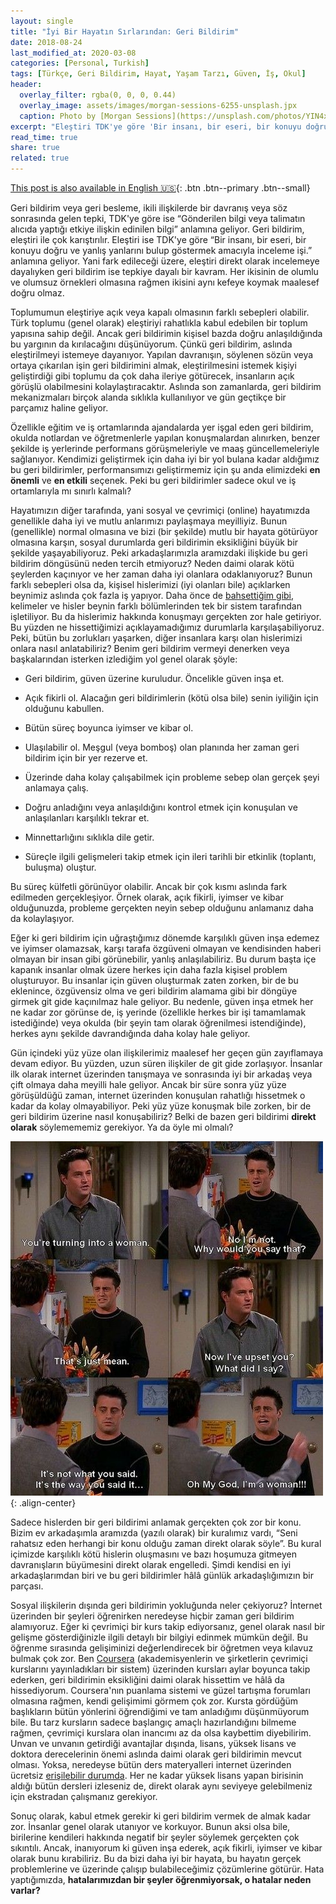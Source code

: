 ```yaml
---
layout: single
title: "İyi Bir Hayatın Sırlarından: Geri Bildirim"
date: 2018-08-24
last_modified_at: 2020-03-08
categories: [Personal, Turkish]
tags: [Türkçe, Geri Bildirim, Hayat, Yaşam Tarzı, Güven, İş, Okul]
header:
  overlay_filter: rgba(0, 0, 0, 0.44)
  overlay_image: assets/images/morgan-sessions-6255-unsplash.jpx
  caption: Photo by [Morgan Sessions](https://unsplash.com/photos/YIN4xUBaqnk) on [Unsplash](https://unsplash.com)
excerpt: "Eleştiri TDK'ye göre 'Bir insanı, bir eseri, bir konuyu doğru ve yanlış yanlarını bulup göstermek amacıyla inceleme işi.' demek. Ancak bizim için nedir?"
read_time: true
share: true
related: true
---
```


[This post is also available in English 🇺🇸](/one-of-the-secrets-of-a-good-life-feedback){: .btn .btn--primary .btn--small}

Geri bildirim veya geri besleme, ikili ilişkilerde bir davranış veya söz sonrasında gelen tepki, TDK'ye göre ise “Gönderilen bilgi veya talimatın alıcıda yaptığı etkiye ilişkin edinilen bilgi” anlamına geliyor. Geri bildirim, eleştiri ile çok karıştırılır. Eleştiri ise TDK'ye göre “Bir insanı, bir eseri, bir konuyu doğru ve yanlış yanlarını bulup göstermek amacıyla inceleme işi.” anlamına geliyor. Yani fark edileceği üzere, eleştiri direkt olarak incelemeye dayalıyken geri bildirim ise tepkiye dayalı bir kavram. Her ikisinin de olumlu ve olumsuz örnekleri olmasına rağmen ikisini aynı kefeye koymak maalesef doğru olmaz.

Toplumumun eleştiriye açık veya kapalı olmasının farklı sebepleri olabilir. Türk toplumu (genel olarak) eleştiriyi rahatlıkla kabul edebilen bir toplum yapısına sahip değil. Ancak geri bildirimin kişisel bazda doğru anlaşıldığında bu yargının da kırılacağını düşünüyorum. Çünkü geri bildirim, aslında eleştirilmeyi istemeye dayanıyor. Yapılan davranışın, söylenen sözün veya ortaya çıkarılan işin geri bildirimini almak, eleştirilmesini istemek kişiyi geliştirdiği gibi toplumu da çok daha ileriye götürecek, insanların açık görüşlü olabilmesini kolaylaştıracaktır. Aslında son zamanlarda, geri bildirim mekanizmaları birçok alanda sıklıkla kullanılıyor ve gün geçtikçe bir parçamız haline geliyor.

Özellikle eğitim ve iş ortamlarında ajandalarda yer işgal eden geri bildirim, okulda notlardan ve öğretmenlerle yapılan konuşmalardan alınırken, benzer şekilde iş yerlerinde performans görüşmeleriyle ve maaş güncellemeleriyle sağlanıyor. Kendimizi geliştirmek için daha iyi bir yol bulana kadar aldığımız bu geri bildirimler, performansımızı geliştirmemiz için şu anda elimizdeki **en önemli** ve **en etkili** seçenek. Peki bu geri bildirimler sadece okul ve iş ortamlarıyla mı sınırlı kalmalı?

Hayatımızın diğer tarafında, yani sosyal ve çevrimiçi (online) hayatımızda genellikle daha iyi ve mutlu anlarımızı paylaşmaya meyilliyiz. Bunun (genellikle) normal olmasına ve bizi (bir şekilde) mutlu bir hayata götürüyor olmasına karşın, sosyal durumlarda geri bildirimin eksikliğini büyük bir şekilde yaşayabiliyoruz. Peki arkadaşlarımızla aramızdaki ilişkide bu geri bildirim döngüsünü neden tercih etmiyoruz? Neden daimi olarak kötü şeylerden kaçınıyor ve her zaman daha iyi olanlara odaklanıyoruz? Bunun farklı sebepleri olsa da, kişisel hislerimizi (iyi olanları bile) açıklarken beynimiz aslında çok fazla iş yapıyor. Daha önce de [bahsettiğim gibi](/vefa-borcu/), kelimeler ve hisler beynin farklı bölümlerinden tek bir sistem tarafından işletiliyor. Bu da hislerimiz hakkında konuşmayı gerçekten zor hale getiriyor. Bu yüzden ne hissettiğimizi açıklayamadığımız durumlarla karşılaşabiliyoruz. Peki, bütün bu zorlukları yaşarken, diğer insanlara karşı olan hislerimizi onlara nasıl anlatabiliriz? Benim geri bildirim vermeyi denerken veya başkalarından isterken izlediğim yol genel olarak şöyle:

* Geri bildirim, güven üzerine kuruludur. Öncelikle güven inşa et.

* Açık fikirli ol. Alacağın geri bildirimlerin (kötü olsa bile) senin iyiliğin için olduğunu kabullen.

* Bütün süreç boyunca iyimser ve kibar ol.

* Ulaşılabilir ol. Meşgul (veya bomboş) olan planında her zaman geri bildirim için bir yer rezerve et.

* Üzerinde daha kolay çalışabilmek için probleme sebep olan gerçek şeyi anlamaya çalış.

* Doğru anladığını veya anlaşıldığını kontrol etmek için konuşulan ve anlaşılanları karşılıklı tekrar et.

* Minnettarlığını sıklıkla dile getir.

* Süreçle ilgili gelişmeleri takip etmek için ileri tarihli bir etkinlik (toplantı, buluşma) oluştur.

Bu süreç külfetli görünüyor olabilir. Ancak bir çok kısmı aslında fark edilmeden gerçekleşiyor. Örnek olarak, açık fikirli, iyimser ve kibar olduğunuzda, probleme gerçekten neyin sebep olduğunu anlamanız daha da kolaylaşıyor.

Eğer ki geri bildirim için uğraştığımız dönemde karşılıklı güven inşa edemez ve iyimser olamazsak, karşı tarafa özgüveni olmayan ve kendisinden haberi olmayan bir insan gibi görünebilir, yanlış anlaşılabiliriz. Bu durum başta içe kapanık insanlar olmak üzere herkes için daha fazla kişisel problem oluşturuyor. Bu insanlar için güven oluşturmak zaten zorken, bir de bu eklenince, özgüvensiz olma ve geri bildirim alamama gibi bir döngüye girmek git gide kaçınılmaz hale geliyor. Bu nedenle, güven inşa etmek her ne kadar zor görünse de, iş yerinde (özellikle herkes bir işi tamamlamak istediğinde) veya okulda (bir şeyin tam olarak öğrenilmesi istendiğinde), herkes aynı şekilde davrandığında daha kolay hale geliyor.

Gün içindeki yüz yüze olan ilişkilerimiz maalesef her geçen gün zayıflamaya devam ediyor. Bu yüzden, uzun süren ilişkiler de git gide zorlaşıyor. İnsanlar ilk olarak internet üzerinden tanışmaya ve sonrasında iyi bir arkadaş veya çift olmaya daha meyilli hale geliyor. Ancak bir süre sonra yüz yüze görüşüldüğü zaman, internet üzerinden konuşulan rahatlığı hissetmek o kadar da kolay olmayabiliyor. Peki yüz yüze konuşmak bile zorken, bir de geri bildirim üzerine nasıl konuşabiliriz? Belki de bazen geri bildirimi **direkt olarak** söylemememiz gerekiyor. Ya da öyle mi olmalı?

![Friends dizisi. 6. Sezon 8. Bölüm](/assets/images/friends-s06-e08.jpx){: .align-center}

Sadece hislerden bir geri bildirimi anlamak gerçekten çok zor bir konu. Bizim ev arkadaşımla aramızda (yazılı olarak) bir kuralımız vardı, “Seni rahatsız eden herhangi bir konu olduğu zaman direkt olarak söyle”. Bu kural içimizde karşılıklı kötü hislerin oluşmasını ve bazı hoşumuza gitmeyen davranışların büyümesini direkt olarak engelledi. Şimdi kendisi en iyi arkadaşlarımdan biri ve bu geri bildirimler hâlâ günlük arkadaşlığımızın bir parçası.

Sosyal ilişkilerin dışında geri bildirimin yokluğunda neler çekiyoruz? İnternet üzerinden bir şeyleri öğrenirken neredeyse hiçbir zaman geri bildirim alamıyoruz. Eğer ki çevrimiçi bir kurs takip ediyorsanız, genel olarak nasıl bir gelişme gösterdiğinizle ilgili detaylı bir bilgiyi edinmek mümkün değil. Bu öğrenme sırasında gelişiminizi değerlendirecek bir öğretmen veya kılavuz bulmak çok zor. Ben [Coursera](http://www.coursera.org) (akademisyenlerin ve şirketlerin çevrimiçi kurslarını yayınladıkları bir sistem) üzerinden kursları aylar boyunca takip ederken, geri bildirimin eksikliğini daimi olarak hissettim ve hâlâ da hissediyorum. Coursera'nın puanlama sistemi ve güzel tartışma forumları olmasına rağmen, kendi gelişimimi görmem çok zor. Kursta gördüğüm başlıkların bütün yönlerini öğrendiğimi ve tam anladığımı düşünmüyorum bile. Bu tarz kursların sadece başlangıç amaçlı hazırlandığını bilmeme rağmen, çevrimiçi kurslara olan inancımı az da olsa kaybettim diyebilirim. Unvan ve unvanın getirdiği avantajlar dışında, lisans, yüksek lisans ve doktora derecelerinin önemi aslında daimi olarak geri bildirimin mevcut olması. Yoksa, neredeyse bütün ders materyalleri internet üzerinden ücretsiz [erişilebilir durumda](http://www.openculture.com/freeonlinecourses). Her ne kadar yüksek lisans yapan birisinin aldığı bütün dersleri izleseniz de, direkt olarak aynı seviyeye gelebilmeniz için ekstradan çalışmanız gerekiyor.

Sonuç olarak, kabul etmek gerekir ki geri bildirim vermek de almak kadar zor. İnsanlar genel olarak utanıyor ve korkuyor. Bunun aksi olsa bile, birilerine kendileri hakkında negatif bir şeyler söylemek gerçekten çok sıkıntılı. Ancak, inanıyorum ki güven inşa ederek, açık fikirli, iyimser ve kibar olarak bunu kırabiliriz. Bu da bizi daha iyi bir hayata, bu hayatın gerçek problemlerine ve üzerinde çalışıp bulabileceğimiz çözümlerine götürür. Hata yaptığımızda, **hatalarımızdan bir şeyler öğrenmiyorsak, o hatalar neden varlar?**
